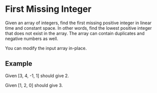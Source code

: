 # First Missing Integer

Given an array of integers, find the first missing positive integer in linear time and constant space. In other words, find the lowest positive integer that does not exist in the array. The array can contain duplicates and negative numbers as well.

You can modify the input array in-place.

## Example
Given [3, 4, -1, 1] should give 2. 

Given [1, 2, 0] should give 3.


